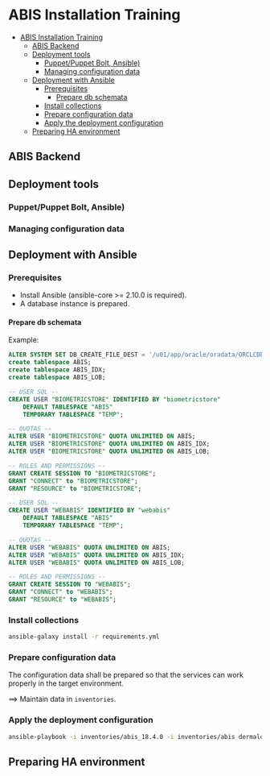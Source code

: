 # ABIS Installation Training

- [ABIS Installation Training](#abis-installation-training)
  - [ABIS Backend](#abis-backend)
  - [Deployment tools](#deployment-tools)
    - [Puppet/Puppet Bolt, Ansible)](#puppetpuppet-bolt-ansible)
    - [Managing configuration data](#managing-configuration-data)
  - [Deployment with Ansible](#deployment-with-ansible)
    - [Prerequisites](#prerequisites)
      - [Prepare db schemata](#prepare-db-schemata)
    - [Install collections](#install-collections)
    - [Prepare configuration data](#prepare-configuration-data)
    - [Apply the deployment configuration](#apply-the-deployment-configuration)
  - [Preparing HA environment](#preparing-ha-environment)

## ABIS Backend

## Deployment tools

### Puppet/Puppet Bolt, Ansible)

### Managing configuration data

## Deployment with Ansible

### Prerequisites

- Install Ansible (ansible-core >= 2.10.0 is required).
- A database instance is prepared.

#### Prepare db schemata

Example:

```sql
ALTER SYSTEM SET DB_CREATE_FILE_DEST = '/u01/app/oracle/oradata/ORCLCDB';
create tablespace ABIS;
create tablespace ABIS_IDX;
create tablespace ABIS_LOB;

-- USER SQL --
CREATE USER "BIOMETRICSTORE" IDENTIFIED BY "biometricstore"
    DEFAULT TABLESPACE "ABIS"
    TEMPORARY TABLESPACE "TEMP";

-- QUOTAS --
ALTER USER "BIOMETRICSTORE" QUOTA UNLIMITED ON ABIS;
ALTER USER "BIOMETRICSTORE" QUOTA UNLIMITED ON ABIS_IDX;
ALTER USER "BIOMETRICSTORE" QUOTA UNLIMITED ON ABIS_LOB;

-- ROLES AND PERMISSIONS --
GRANT CREATE SESSION TO "BIOMETRICSTORE";
GRANT "CONNECT" to "BIOMETRICSTORE";
GRANT "RESOURCE" to "BIOMETRICSTORE";

-- USER SQL --
CREATE USER "WEBABIS" IDENTIFIED BY "webabis"
    DEFAULT TABLESPACE "ABIS"
    TEMPORARY TABLESPACE "TEMP";

-- QUOTAS --
ALTER USER "WEBABIS" QUOTA UNLIMITED ON ABIS;
ALTER USER "WEBABIS" QUOTA UNLIMITED ON ABIS_IDX;
ALTER USER "WEBABIS" QUOTA UNLIMITED ON ABIS_LOB;

-- ROLES AND PERMISSIONS --
GRANT CREATE SESSION TO "WEBABIS";
GRANT "CONNECT" to "WEBABIS";
GRANT "RESOURCE" to "WEBABIS";
```

### Install collections

```sh
ansible-galaxy install -r requirements.yml
```

### Prepare configuration data

The configuration data shall be prepared so that the services can work properly in the target environment.

==> Maintain data in `inventories`.

### Apply the deployment configuration

```sh
ansible-playbook -i inventories/abis_18.4.0 -i inventories/abis dermalog.abis_core.abis_install
```

## Preparing HA environment
